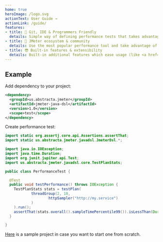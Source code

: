 ```yaml
---
home: true
heroImage: /logo.svg
actionText: User Guide →
actionLink: /guide/
features:
- title: 💙 Git, IDE & Programmers Friendly
  details: Simple way of defining performance tests that takes advantage of IDEs autocompletion and inline documentation.
- title: 💪 JMeter ecosystem & community
  details: Use the most popular performance tool and take advantage of the wide support of protocols and tools.
- title: 😎 Built-in features & extensibility
  details: Built-in additional features which ease usage (like <a href="guide/#dsl-code-generation-from-jmx-file">jmx2dsl</a>)  and CI/CD pipelines integration.
---
```


## Example

Add dependency to your project:

```xml
<dependency>
  <groupId>us.abstracta.jmeter</groupId>
  <artifactId>jmeter-java-dsl</artifactId>
  <version>1.0</version>
  <scope>test</scope>
</dependency>
```

Create performance test:

```java
import static org.assertj.core.api.Assertions.assertThat;
import static us.abstracta.jmeter.javadsl.JmeterDsl.*;

import java.io.IOException;
import java.time.Duration;
import org.junit.jupiter.api.Test;
import us.abstracta.jmeter.javadsl.core.TestPlanStats;

public class PerformanceTest {

  @Test
  public void testPerformance() throws IOException {
    TestPlanStats stats = testPlan(
            threadGroup(2, 10,
                    httpSampler("http://my.service")
            )
    ).run();
    assertThat(stats.overall().sampleTimePercentile99()).isLessThan(Duration.ofSeconds(5));
  }

}
```

[Here](https://github.com/abstracta/jmeter-java-dsl-sample) is a sample project in case you want to start one from scratch.

